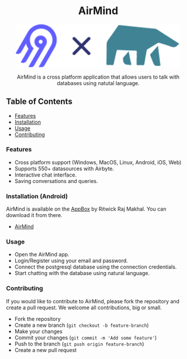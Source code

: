 <h1 align="center">AirMind</h1>

<p align="center">
    <img alt="hero" width="450" src="https://github.com/ritwickrajmakhal/air_mind/blob/master/assets/images/AirMind.png" style="max-width: 100%;"/>
</p>

<p align="center"> AirMind is a cross platform application that allows users to talk with databases using natutal language. </p>

## Table of Contents
- [Features](#features)
- [Installation](#installation)
- [Usage](#usage)
- [Contributing](#contributing)

### Features
- Cross platform support (Windows, MacOS, Linux, Android, iOS, Web)
- Supports 550+ datasources with Airbyte.
- Interactive chat interface.
- Saving conversations and queries.

### Installation (Android)

AirMind is available on the [AppBox](https://ritwickrajmakhal.github.io/AppBox) by Ritwick Raj Makhal. You can download it from there.
- [AirMind](https://ritwickrajmakhal.github.io/AppBox/app.html?name=AirMind)

### Usage

- Open the AirMind app.
- Login/Register using your email and password.
- Connect the postgresql database using the connection credentials.
- Start chatting with the database using natural language.

### Contributing

If you would like to contribute to AirMind, please fork the repository and create a pull request. We welcome all contributions, big or small.

- Fork the repository
- Create a new branch (`git checkout -b feature-branch`)
- Make your changes
- Commit your changes (`git commit -m 'Add some feature'`)
- Push to the branch (`git push origin feature-branch`)
- Create a new pull request
